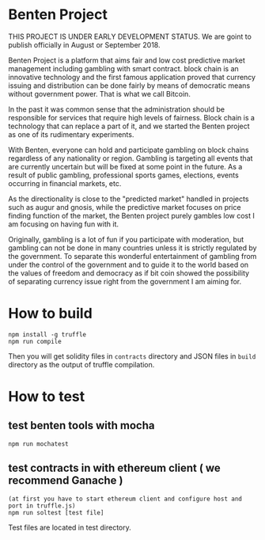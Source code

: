 # Benten Project

THIS PROJECT IS UNDER EARLY DEVELOPMENT STATUS.
We are goint to publish officially in August or September 2018. 

 Benten Project is a platform that aims fair and low cost predictive market management including gambling with smart contract.
block chain is an innovative technology and the first famous application proved that currency issuing and distribution can be done fairly by means of democratic means without government power. That is what we call Bitcoin.

 In the past it was common sense that the administration should be responsible for services that require high levels of fairness. Block chain is a technology that can replace a part of it, and we started the Benten project as one of its rudimentary experiments.

 With Benten, everyone can hold and participate gambling on block chains regardless of any nationality or region.
Gambling is targeting all events that are currently uncertain but will be fixed at some point in the future. As a result of public gambling, professional sports games, elections, events occurring in financial markets, etc.

 As the directionality is close to the "predicted market" handled in projects such as augur and gnosis, while the predictive market focuses on price finding function of the market, the Benten project purely gambles low cost I am focusing on having fun with it.

 Originally, gambling is a lot of fun if you participate with moderation, but gambling can not be done in many countries unless it is strictly regulated by the government. To separate this wonderful entertainment of gambling from under the control of the government and to guide it to the world based on the values ​​of freedom and democracy as if bit coin showed the possibility of separating currency issue right from the government I am aiming for.


# How to build

    npm install -g truffle
    npm run compile

 Then you will get solidity files in `contracts` directory and JSON files in `build` directory as the output of truffle compilation.

# How to test

## test benten tools with mocha

    npm run mochatest

## test contracts in with ethereum client ( we recommend Ganache )

    (at first you have to start ethereum client and configure host and port in truffle.js)
    npm run soltest [test file]

 Test files are located in test directory.



